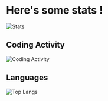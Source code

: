 # Here's some stats !
![Stats](https://github-readme-stats.vercel.app/api?username=maelbecel&count_private=true&theme=cobalt&hide=stars)

## Coding Activity
![Coding Activity](https://wakatime.com/share/@maelbecel/bfe09d24-8918-4e93-8f97-1ddca845f16d.png)

## Languages
![Top Langs](https://github-readme-stats.vercel.app/api/top-langs/?username=maelbecel&layout=compact&langs_count=10&theme=cobalt)
